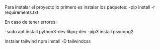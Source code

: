 Para instalar el proyecto lo primero es instalar los paquetes:
-pip install -r requirements.txt

En caso de tener errores:

-sudo apt install python3-dev libpq-dev
-pip3 install psycopg2

Instalar tailwind
npm install -D tailwindcss
